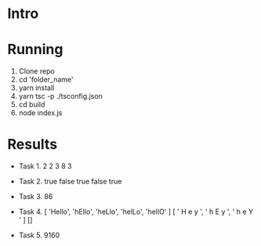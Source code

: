 # Intro

# Running

1. Clone repo
2. cd 'folder_name'
3. yarn install
4. yarn tsc -p ./tsconfig.json
5. cd build
6. node index.js

# Results

- Task 1.
  2
  2
  3
  8
  3

- Task 2.
  true
  false
  true
  false
  true

- Task 3.
  86

- Task 4.
  [ 'Hello', 'hEllo', 'heLlo', 'helLo', 'hellO' ]
  [ ' H e y ', ' h E y ', ' h e Y ' ]
  []

- Task 5.
  9160
